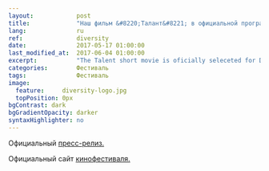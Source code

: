 ```yaml
---
layout:            post
title:             "Наш фильм &#8220;Талант&#8221; в официальной программе Diversity in Cannes"
lang:              ru
ref:               diversity
date:              2017-05-17 01:00:00
last_modified_at:  2017-06-04 01:00:00
excerpt:           "The Talent short movie is oficially seleceted for Diversity in Cannes showcase."
categories:        Фестиваль
tags:              Фестиваль
image:
  feature:     diversity-logo.jpg
  topPosition: 0px
bgContrast: dark
bgGradientOpacity: darker
syntaxHighlighter: no
---
```

Официальный <a href="http://mailchi.mp/f9cab0590759/2017diversityincannesofficialselectionsupdated1">пресс-релиз.</a>

Официальный сайт <a href="http://diversityincannes.com/">кинофестиваля.</a>

<div class="img img--fullContainer img--14xLeading" style="background-image: url({{ site.baseurl_posts_img }}diversity-photo-a1.jpg);"></div>
<div class="img img--fullContainer img--14xLeading" style="background-image: url({{ site.baseurl_posts_img }}diversity-photo-2.jpg);"></div>
